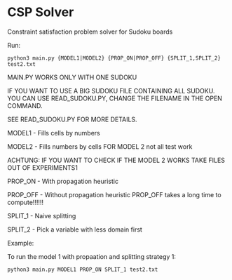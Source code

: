 # CSP Solver
Constraint satisfaction problem solver for Sudoku boards

Run:
```
python3 main.py {MODEL1|MODEL2} {PROP_ON|PROP_OFF} {SPLIT_1,SPLIT_2} test2.txt
```

MAIN.PY WORKS ONLY WITH ONE SUDOKU

IF YOU WANT TO USE A BIG SUDOKU FILE CONTAINING ALL SUDOKU. YOU CAN USE READ_SUDOKU.PY, CHANGE THE FILENAME IN THE OPEN COMMAND.

SEE READ_SUDOKU.PY FOR MORE DETAILS.

MODEL1 - Fills cells by numbers

MODEL2 - Fills numbers by cells
FOR MODEL 2 not all test work

ACHTUNG: IF YOU WANT TO CHECK IF THE MODEL 2 WORKS TAKE FILES OUT OF EXPERIMENTS1

PROP_ON - With propagation heuristic

PROP_OFF - Without propagation heuristic
PROP_OFF takes a long time to compute!!!!!!

SPLIT_1 - Naive splitting

SPLIT_2 - Pick a variable with less domain first

Example:

To run the model 1 with propaation and splitting strategy 1:

```
python3 main.py MODEL1 PROP_ON SPLIT_1 test2.txt
```